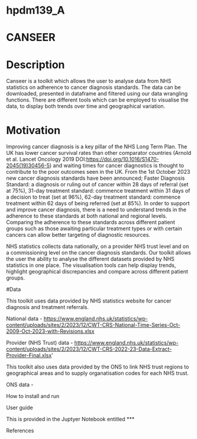 # hpdm139_A
# CANSEER  

# Description  
Canseer is a toolkit which allows the user to analyse data from NHS statistics on adherence to cancer
diagnosis standards. The data can be downloaded, presented in dataframe and filtered using our data wrangling functions. There are different tools which can be employed to visualise the data, to display both trends over time and geographical variation. 

# Motivation  

Improving cancer diagnosis is a key pillar of the NHS Long Term Plan. The UK has lower cancer survival rates than other comparator countries (Arnold et al. Lancet Oncology 2019 DOI:https://doi.org/10.1016/S1470-2045(19)30456-5) and waiting times for cancer diagnostics is thought to contribute to the poor outcomes seen in the UK. From the 1st October 2023 new cancer diagnosis standards have been announced; Faster Diagnosis Standard: a diagnosis or ruling out of cancer within 28 days of referral (set at 75%), 31-day treatment standard: commence treatment within 31 days of a decision to treat (set at 96%), 62-day treatment standard: commence treatment within 62 days of being referred (set at 85%). In order to support and improve cancer diagnosis, there is a need to understand trends in the adherence to these standards at both national and regional levels. Comparing the adherence to these standards across different patient groups such as those awaiting particular treatment types or with certain cancers can allow better targeting of diagnostic resources.   


NHS statistics collects data nationally, on a provider NHS trust level and on a commissioning level on the cancer diagnosis standards. Our toolkit allows the user the ability to analyse the different datasets provided by NHS statistics in one place. The visualisation tools can help display trends, highlight geographical discrepancies and compare across different patient groups.  


#Data 

This toolkit uses data provided by NHS statistics website for cancer diagnosis and treatment referrals. 

National data - https://www.england.nhs.uk/statistics/wp-content/uploads/sites/2/2023/12/CWT-CRS-National-Time-Series-Oct-2009-Oct-2023-with-Revisions.xlsx

Provider (NHS Trust) data - https://www.england.nhs.uk/statistics/wp-content/uploads/sites/2/2023/12/CWT-CRS-2022-23-Data-Extract-Provider-Final.xlsx'

This toolkit also uses data provided by the ONS to link NHS trust regions to geographical areas and to supply organatisation codes for each NHS trust. 

ONS data - 

How to install and run  

 

User guide  

This is provided in the Juptyer Notebook entitled *** 

References  

 
